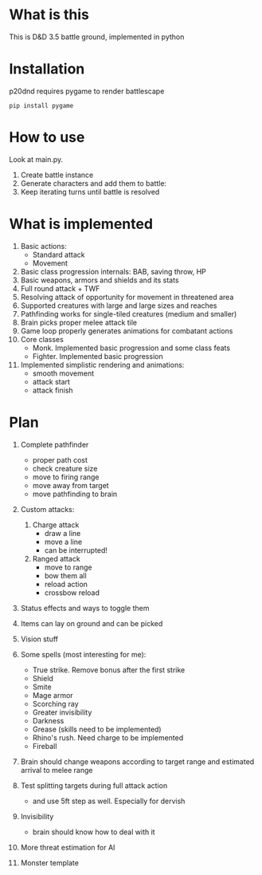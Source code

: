 # What is this #

This is D&D 3.5 battle ground, implemented in python

# Installation #

p20dnd requires pygame to render battlescape

```
pip install pygame
```

# How to use #

Look at main.py.

1. Create battle instance
1. Generate characters and add them to battle:
1. Keep iterating turns until battle is resolved

# What is implemented #

1. Basic actions:
    - Standard attack
    - Movement
1. Basic class progression internals: BAB, saving throw, HP
1. Basic weapons, armors and shields and its stats
1. Full round attack + TWF
1. Resolving attack of opportunity for movement in threatened area
1. Supported creatures with large and large sizes and reaches
1. Pathfinding works for single-tiled creatures (medium and smaller)
1. Brain picks proper melee attack tile
1. Game loop properly generates animations for combatant actions
1. Core classes
    - Monk. Implemented basic progression and some class feats
    - Fighter. Implemented basic progression
1. Implemented simplistic rendering and animations:
    - smooth movement
    - attack start
    - attack finish


# Plan #

1. Complete pathfinder
    - proper path cost
    - check creature size
    - move to firing range
    - move away from target
    - move pathfinding to brain
1. Custom attacks:
    1. Charge attack
        - draw a line
        - move a line
        - can be interrupted!
    1. Ranged attack
        - move to range
        - bow them all
        - reload action
        - crossbow reload
1. Status effects and ways to toggle them

1. Items can lay on ground and can be picked
1. Vision stuff
1. Some spells (most interesting for me):
    - True strike. Remove bonus after the first strike
    - Shield
    - Smite
    - Mage armor
    - Scorching ray
    - Greater invisibility
    - Darkness
    - Grease (skills need to be implemented)
    - Rhino's rush. Need charge to be implemented
    - Fireball
1. Brain should change weapons according to target range and estimated arrival to melee range
1. Test splitting targets during full attack action
    - and use 5ft step as well. Especially for dervish
1. Invisibility
    - brain should know how to deal with it
1. More threat estimation for AI
1. Monster template



